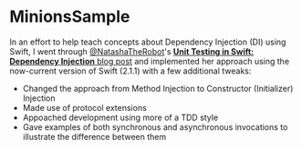 # MinionsSample

In an effort to help teach concepts about Dependency Injection (DI) using Swift, I went through [@NatashaTheRobot](https://twitter.com/NatashaTheRobot)'s [**Unit Testing in Swift: Dependency Injection** blog post](https://www.natashatherobot.com/unit-testing-swift-dependency-injection/) and implemented her approach using the now-current version of Swift (2.1.1) with a few additional tweaks:
* Changed the approach from Method Injection to Constructor (Initializer) Injection
* Made use of protocol extensions
* Appoached development using more of a TDD style
* Gave examples of both synchronous and asynchronous invocations to illustrate the difference between them

